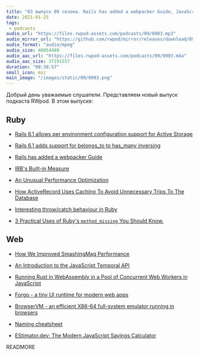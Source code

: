 ```yaml
---
title: "03 выпуск 09 сезона. Rails has added a webpacker Guide, JavaScript Temporal API, Forgo, BrowserVM, EStimator.dev и прочее"
date: 2021-01-25
tags:
 - podcasts
audio_url: "https://files.rwpod-assets.com/podcasts/09/0903.mp3"
audio_mirror_url: "https://github.com/rwpod/mirror/releases/download/09.03/0903.mp3"
audio_format: "audio/mpeg"
audio_size: 40054489
audio_aac_url: "https://files.rwpod-assets.com/podcasts/09/0903.m4a"
audio_aac_size: 37191557
duration: "00:38:57"
small_icon: mic
main_image: "/images/static/09/0903.png"
---
```


Добрый день уважаемые слушатели. Представляем новый выпуск подкаста RWpod. В этом выпуске:

## Ruby

 - [Rails 6.1 allows per environment configuration support for Active Storage](https://bigbinary.com/blog/rails-6-1-allows-per-environment-configuration-support-for-active-storage)
 - [Rails 6.1 adds support for belongs_to to has_many inversing](https://bigbinary.com/blog/rails-6-1-adds-support-for-belongs_to-to-has_many-inversing)
 - [Rails has added a webpacker Guide](https://edgeguides.rubyonrails.org/webpacker.html)
 - [IRB's Built-in Measure](https://jemma.dev/blog/irb-measure)


 - [An Unusual Performance Optimization](https://gettalong.org/blog/2021/an-unusual-performance-optimization.html)
 - [How ActiveRecord Uses Caching To Avoid Unnecessary Trips To The Database](https://www.honeybadger.io/blog/rails-activerecord-caching/)
 - [Interesting throw/catch behaviour in Ruby](https://janko.io/interesting-throw-catch-behaviour-in-ruby/)
 - [3 Practical Uses of Ruby's `method_missing` You Should Know.](https://emmanuelhayford.com/3-practical-uses-of-ruby-method-missing/)

## Web

 - [How We Improved SmashingMag Performance](https://www.smashingmagazine.com/2021/01/smashingmag-performance-case-study/)
 - [An Introduction to the JavaScript Temporal API](https://www.sitepoint.com/javascript-temporal-api-introduction/)
 - [Running Rust in WebAssembly in a Pool of Concurrent Web Workers in JavaScript](https://alesgenova.github.io/concurrent-wasm-workers/)


 - [Forgo - a tiny UI runtime for modern web apps](https://forgojs.org/)
 - [BrowserVM - an efficient X86-64 full-system emulator running in browsers](https://github.com/elliott-wen/browservm.js)
 - [Naming cheatsheet](https://github.com/kettanaito/naming-cheatsheet)
 - [EStimator.dev: The Modern JavaScript Savings Calculator](https://estimator.dev/)

READMORE
